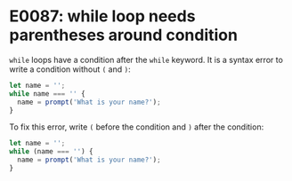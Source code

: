 # E0087: while loop needs parentheses around condition

`while` loops have a condition after the `while` keyword. It is a syntax error
to write a condition without `(` and `)`:

```javascript
let name = '';
while name === '' {
  name = prompt('What is your name?');
}
```

To fix this error, write `(` before the condition and `)` after the condition:

```javascript
let name = '';
while (name === '') {
  name = prompt('What is your name?');
}
```

